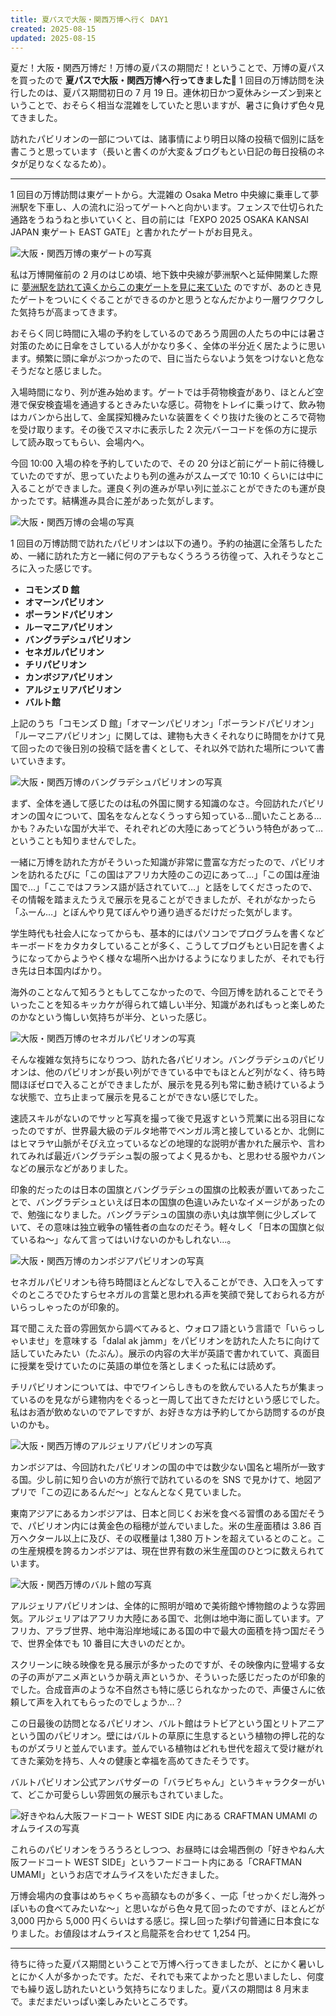 ```yaml
---
title: 夏パスで大阪・関西万博へ行く DAY1
created: 2025-08-15
updated: 2025-08-15
---
```


夏だ！大阪・関西万博だ！万博の夏パスの期間だ！ということで、万博の夏パスを買ったので **夏パスで大阪・関西万博へ行ってきました🎌** 1 回目の万博訪問を決行したのは、夏パス期間初日の 7 月 19 日。連休初日かつ夏休みシーズン到来ということで、おそらく相当な混雑をしていたと思いますが、暑さに負けず色々見てきました。

訪れたパビリオンの一部については、諸事情により明日以降の投稿で個別に話を書こうと思っています（長いと書くのが大変＆ブログもとい日記の毎日投稿のネタが足りなくなるため）。

---

1 回目の万博訪問は東ゲートから。大混雑の Osaka Metro 中央線に乗車して夢洲駅を下車し、人の流れに沿ってゲートへと向かいます。フェンスで仕切られた通路をうねうねと歩いていくと、目の前には「EXPO 2025 OSAKA KANSAI JAPAN 東ゲート EAST GATE」と書かれたゲートがお目見え。

![大阪・関西万博の東ゲートの写真](d37bdf6f-c161-4c24-33a7-b0cac9d10400)

私は万博開催前の 2 月のはじめ頃、地下鉄中央線が夢洲駅へと延伸開業した際に [夢洲駅を訪れて遠くからこの東ゲートを見に来ていた](/blog/20250305/) のですが、あのとき見たゲートをついにくぐることができるのかと思うとなんだかより一層ワクワクした気持ちが高まってきます。

おそらく同じ時間に入場の予約をしているのであろう周囲の人たちの中には暑さ対策のために日傘をさしている人がかなり多く、全体の半分近く居たように思います。頻繁に頭に傘がぶつかったので、目に当たらないよう気をつけないと危なそうだなと感じました。

入場時間になり、列が進み始めます。ゲートでは手荷物検査があり、ほとんど空港で保安検査場を通過するときみたいな感じ。荷物をトレイに乗っけて、飲み物はカバンから出して、金属探知機みたいな装置をくぐり抜けた後のところで荷物を受け取ります。その後でスマホに表示した 2 次元バーコードを係の方に提示して読み取ってもらい、会場内へ。

今回 10:00 入場の枠を予約していたので、その 20 分ほど前にゲート前に待機していたのですが、思っていたよりも列の進みがスムーズで 10:10 くらいには中に入ることができました。運良く列の進みが早い列に並ぶことができたのも運が良かったです。結構進み具合に差があった気がします。

![大阪・関西万博の会場の写真](e629babc-b120-4683-3ba6-c67b078ad700)

1 回目の万博訪問で訪れたパビリオンは以下の通り。予約の抽選に全落ちしたため、一緒に訪れた方と一緒に何のアテもなくうろうろ彷徨って、入れそうなところに入った感じです。

- **コモンズ D 館**
- **オマーンパビリオン**
- **ポーランドパビリオン**
- **ルーマニアパビリオン**
- **バングラデシュパビリオン**
- **セネガルパビリオン**
- **チリパビリオン**
- **カンボジアパビリオン**
- **アルジェリアパビリオン**
- **バルト館**

上記のうち「コモンズ D 館」「オマーンパビリオン」「ポーランドパビリオン」「ルーマニアパビリオン」に関しては、建物も大きくそれなりに時間をかけて見て回ったので後日別の投稿で話を書くとして、それ以外で訪れた場所について書いていきます。

![大阪・関西万博のバングラデシュパビリオンの写真](37d73da5-df45-4232-856a-1e5e6bb87400)

まず、全体を通して感じたのは私の外国に関する知識のなさ。今回訪れたパビリオンの国々について、国名をなんとなくうっすら知っている…聞いたことある…かも？みたいな国が大半で、それぞれどの大陸にあってどういう特色があって…ということも知りませんでした。

一緒に万博を訪れた方がそういった知識が非常に豊富な方だったので、パビリオンを訪れるたびに「この国はアフリカ大陸のこの辺にあって…」「この国は産油国で…」「ここではフランス語が話されていて…」と話をしてくださったので、その情報を踏まえたうえで展示を見ることができましたが、それがなかったら「ふーん…」とぼんやり見てぼんやり通り過ぎるだけだった気がします。

学生時代も社会人になってからも、基本的にはパソコンでプログラムを書くなどキーボードをカタカタしていることが多く、こうしてブログもとい日記を書くようになってからようやく様々な場所へ出かけるようになりましたが、それでも行き先は日本国内ばかり。

海外のことなんて知ろうともしてこなかったので、今回万博を訪れることでそういったことを知るキッカケが得られて嬉しい半分、知識があればもっと楽しめたのかなという悔しい気持ちが半分、といった感じ。

![大阪・関西万博のセネガルパビリオンの写真](fca6292f-a705-4de5-6921-65bb88c5e600)

そんな複雑な気持ちになりつつ、訪れた各パビリオン。バングラデシュのパビリオンは、他のパビリオンが長い列ができている中でもほとんど列がなく、待ち時間ほぼゼロで入ることができましたが、展示を見る列も常に動き続けているような状態で、立ち止まって展示を見ることができない感じでした。

速読スキルがないのでサッと写真を撮って後で見返すという荒業に出る羽目になったのですが、世界最大級のデルタ地帯でベンガル湾と接しているとか、北側にはヒマラヤ山脈がそびえ立っているなどの地理的な説明が書かれた展示や、言われてみれば最近バングラデシュ製の服ってよく見るかも、と思わせる服やカバンなどの展示などがありました。

印象的だったのは日本の国旗とバングラデシュの国旗の比較表が置いてあったことで、バングラデシュといえば日本の国旗の色違いみたいなイメージがあったので、勉強になりました。バングラデシュの国旗の赤い丸は旗竿側に少しズレていて、その意味は独立戦争の犠牲者の血なのだそう。軽々しく「日本の国旗と似ているね～」なんて言ってはいけないのかもしれない…。

![大阪・関西万博のカンボジアパビリオンの写真](1d419cf0-9bcc-4432-e21b-192cd18d2400)

セネガルパビリオンも待ち時間ほとんどなしで入ることができ、入口を入ってすぐのところでひたすらセネガルの言葉と思われる声を笑顔で発しておられる方がいらっしゃったのが印象的。

耳で聞こえた音の雰囲気から調べてみると、ウォロフ語という言語で「いらっしゃいませ」を意味する「dalal ak jàmm」をパビリオンを訪れた人たちに向けて話していたみたい（たぶん）。展示の内容の大半が英語で書かれていて、真面目に授業を受けていたのに英語の単位を落としまくった私には読めず。

チリパビリオンについては、中でワインらしきものを飲んでいる人たちが集まっているのを見ながら建物内をぐるっと一周して出てきただけという感じでした。私はお酒が飲めないのでアレですが、お好きな方は予約してから訪問するのが良いのかも。

![大阪・関西万博のアルジェリアパビリオンの写真](9a2fe412-8616-46e4-3a78-bbbb7e8afc00)

カンボジアは、今回訪れたパビリオンの国の中では数少ない国名と場所が一致する国。少し前に知り合いの方が旅行で訪れているのを SNS で見かけて、地図アプリで「この辺にあるんだ～」となんとなく見ていました。

東南アジアにあるカンボジアは、日本と同じくお米を食べる習慣のある国だそうで、パビリオン内には黄金色の稲穂が並んでいました。米の生産面積は 3.86 百万ヘクタール以上に及び、その収穫量は 1,380 万トンを超えているとのこと。この生産規模を誇るカンボジアは、現在世界有数の米生産国のひとつに数えられています。

![大阪・関西万博のバルト館の写真](84a3640c-36d8-4d8d-349e-09ad86d61000)

アルジェリアパビリオンは、全体的に照明が暗めで美術館や博物館のような雰囲気。アルジェリアはアフリカ大陸にある国で、北側は地中海に面しています。アフリカ、アラブ世界、地中海沿岸地域にある国の中で最大の面積を持つ国だそうで、世界全体でも 10 番目に大きいのだとか。

スクリーンに映る映像を見る展示が多かったのですが、その映像内に登場する女の子の声がアニメ声というか萌え声というか、そういった感じだったのが印象的でした。合成音声のような不自然さも特に感じられなかったので、声優さんに依頼して声を入れてもらったのでしょうか…？

この日最後の訪問となるパビリオン、バルト館はラトビアという国とリトアニアという国のパビリオン。壁にはバルトの草原に生息するという植物の押し花的なものがズラリと並んでいます。並んでいる植物はどれも世代を超えて受け継がれてきた薬効を持ち、人々の健康と幸福を高めてきたそうです。

バルトパビリオン公式アンバサダーの「バラビちゃん」というキャラクターがいて、どこか可愛らしい雰囲気の展示もされていました。

![好きやねん大阪フードコート WEST SIDE 内にある CRAFTMAN UMAMI のオムライスの写真](dbe8eb4d-6d25-4eb5-8b11-8a578a0b3200)

これらのパビリオンをうろうろとしつつ、お昼時には会場西側の「好きやねん大阪フードコート WEST SIDE」というフードコート内にある「CRAFTMAN UMAMI」というお店でオムライスをいただきました。

万博会場内の食事はめちゃくちゃ高額なものが多く、一応「せっかくだし海外っぽいもの食べてみたいな～」と思いながら色々見て回ったのですが、ほとんどが 3,000 円から 5,000 円くらいはする感じ。探し回った挙げ句普通に日本食になりました。お値段はオムライスと烏龍茶を合わせて 1,254 円。

---

待ちに待った夏パス期間ということで万博へ行ってきましたが、とにかく暑いしとにかく人が多かったです。ただ、それでも来てよかったと思いましたし、何度でも繰り返し訪れたいという気持ちになりました。夏パスの期間は 8 月末まで。まだまだいっぱい楽しみたいところです。
